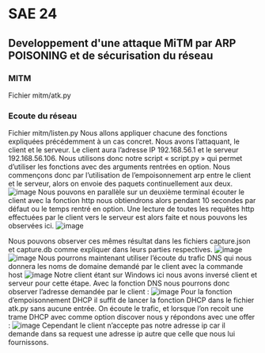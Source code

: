 # SAE 24
## **Developpement d'une attaque MiTM par ARP POISONING et de sécurisation du réseau**
### MITM
Fichier mitm/atk.py
### Ecoute du réseau
Fichier mitm/listen.py
Nous allons appliquer chacune des fonctions expliquées précédemment à un cas concret. Nous avons l’attaquant, le client et le serveur. Le client aura l’adresse IP 192.168.56.1 et le serveur 192.168.56.106. 
Nous utilisons donc notre script « script.py » qui permet d’utiliser les fonctions avec des arguments rentrées en option.  Nous commençons donc par l’utilisation de l’empoisonnement arp entre le client et le serveur, alors on envoie des paquets continuellement aux deux.  
![image](https://github.com/DreanoLucas/SAE24/assets/49568908/fd8676a2-4f3f-443f-97ce-5229e0573663)
Nous pouvons en parallèle sur un deuxième terminal écouter le client avec la fonction http nous obtiendrons alors pendant 10 secondes par défaut ou le temps rentré en option. Une lecture de toutes les requêtes http effectuées par le client vers le serveur est alors faite et nous pouvons les observées ici. 
![image](https://github.com/DreanoLucas/SAE24/assets/49568908/b6f03e6c-f002-4d23-bc6e-bee62bfc7c94)

Nous pouvons observer ces mêmes résultat dans les fichiers capture.json et capture.db comme expliquer dans leurs parties respectives.
![image](https://github.com/DreanoLucas/SAE24/assets/49568908/ab412cc4-6817-4714-a121-7bafbb371177)
![image](https://github.com/DreanoLucas/SAE24/assets/49568908/2c11f4bf-7b4f-4aa0-bed4-17102af2a036)
Nous pourrons maintenant utiliser l’écoute du trafic DNS qui nous donnera les noms de domaine demandé par le client avec la commande host 
![image](https://github.com/DreanoLucas/SAE24/assets/49568908/f44b48f2-d1c4-4d3f-88e6-8b4582863b98)
Notre client étant sur Windows ici nous avons inversé client et serveur pour cette étape. Avec la fonction DNS nous pourrons donc observer l’adresse demandée par le client : 
![image](https://github.com/DreanoLucas/SAE24/assets/49568908/e7fda5d5-c30a-4629-b768-7e06a55b5386)
Pour la fonction d’empoisonnement DHCP il suffit de lancer la fonction DHCP dans le fichier atk.py sans aucune entrée. On écoute le trafic, et lorsque l’on recoit une trame DHCP avec comme option discover nous y répondons avec une offer : 
![image](https://github.com/DreanoLucas/SAE24/assets/49568908/488a44a4-5b20-4862-91ce-3cf915067654)
Cependant le client n’accepte pas notre adresse ip car il demande dans sa request une adresse ip autre que celle que nous lui fournissons.
